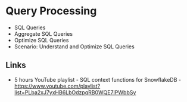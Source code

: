 # Query Processing

- SQL Queries
- Aggregate SQL Queries
- Optimize SQL Queries
- Scenario: Understand and Optimize SQL Queries

## Links

- 5 hours YouTube playlist - SQL context functions for SnowflakeDB - https://www.youtube.com/playlist?list=PLba2xJ7yxHB6LbOdzpqRB0WQE7IPWbbSy
